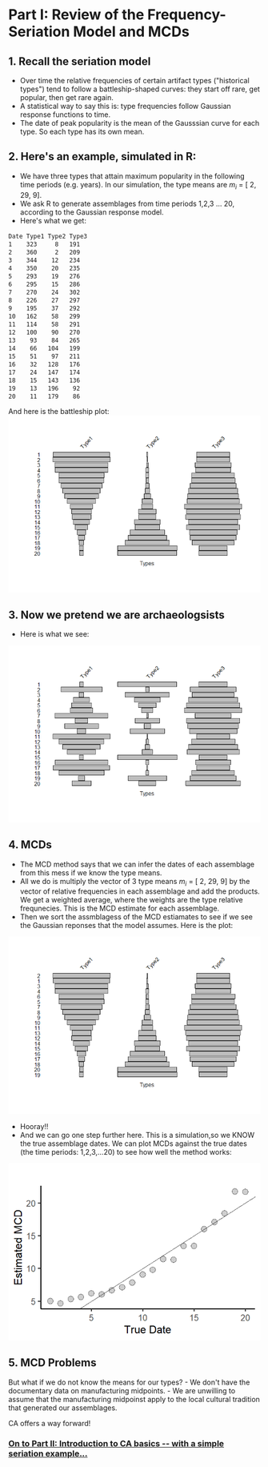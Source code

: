 # Part I: Review of the Frequency-Seriation Model and MCDs 

## 1. Recall the seriation model
- Over time the relative frequencies of  certain artifact types ("historical types") tend to follow a battleship-shaped curves: they start off rare, get popular, then get rare again.
- A statistical way to say this is: type frequencies follow Gaussian response functions to time.
- The date of peak popularity is the mean of the Gausssian curve for each type. So each type has its own mean.

## 2. Here's an example, simulated in R: 
- We have three types that attain maximum popularity in the following time periods (e.g. years). In our simulation, the type means are 
 *m<sub>i</sub>* = [ 2, 29, 9]. 
- We ask R to generate assemblages from time periods 1,2,3 … 20, according to the Gaussian response model.
- Here's what we get: 
```
Date Type1 Type2 Type3
1    323     8   191
2    360     2   209
3    344    12   234
4    350    20   235
5    293    19   276
6    295    15   286
7    270    24   302
8    226    27   297
9    195    37   292
10   162    58   299
11   114    58   291
12   100    90   270
13    93    84   265
14    66   104   199
15    51    97   211
16    32   128   176
17    24   147   174
18    15   143   136
19    13   196    92
20    11   179    86
```
And here is the battleship plot: 
![](./Images/propMat.png)

## 3. Now we pretend we are archaeologsists
- Here is what we see:

![](./Images/propMatRan.png)

## 4. MCDs  
- The MCD method says that we can infer the dates of each assemblage from this mess if we know the type means. 
- All we do is multiply the vector of 3 type means *m<sub>i</sub>* = [ 2, 29, 9] by the vector of relative frequencies in each assemblage and add the products. We get a weighted average, where the weights are the type relative frequnecies. This is the MCD estimate for each assemblage. 
- Then we sort the assmblagess of the MCD estiamates to see if we see the Gaussian reponses that the model assumes. Here is the plot:

![](./Images/propMatSortedByMCD.png)

- Hooray!!
- And we can go one step further here. This is a simulation,so we KNOW the true assemblage dates. We can plot MCDs against the true dates (the time periods: 1,2,3,…20) to see how well the method works: 

![](./Images/MCDxDate.png)


## 5. MCD Problems
But what if we do not know the  means for our types?
	- We don't have the documentary data on manufacturing midpoints.
	- We are unwilling to assume that the manufacturing midpoinst apply to the local cultural tradition that generated our assemblages.

CA offers a way forward!

### [On to Part II: Introduction to CA basics -- with a simple seriation example...](https://github.com/DAACS-Research-Consortium/DAACS-Open-Academy/blob/main/FSS2021/Workshop7/Part_II.md)



